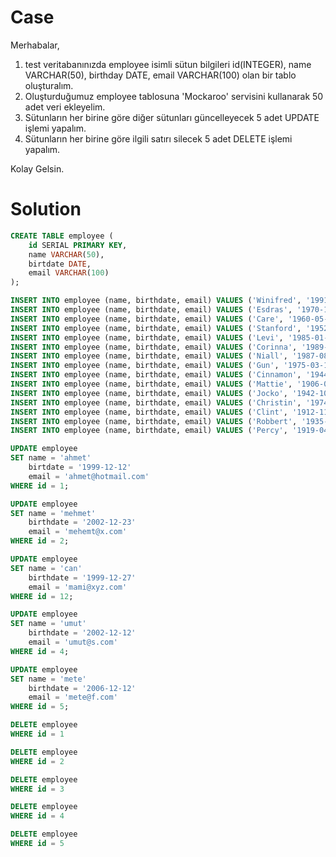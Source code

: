 # Case

Merhabalar,

1. test veritabanınızda employee isimli sütun bilgileri id(INTEGER), name VARCHAR(50), birthday DATE, email VARCHAR(100) olan bir tablo oluşturalım.
2. Oluşturduğumuz employee tablosuna 'Mockaroo' servisini kullanarak 50 adet veri ekleyelim.
3. Sütunların her birine göre diğer sütunları güncelleyecek 5 adet UPDATE işlemi yapalım.
4. Sütunların her birine göre ilgili satırı silecek 5 adet DELETE işlemi yapalım.

Kolay Gelsin.

# Solution

```sql
CREATE TABLE employee (
    id SERIAL PRIMARY KEY,
    name VARCHAR(50),
    birtdate DATE,
    email VARCHAR(100)
);
```

```sql
INSERT INTO employee (name, birthdate, email) VALUES ('Winifred', '1991-07-20', 'wvassar0@washington.edu');
INSERT INTO employee (name, birthdate, email) VALUES ('Esdras', '1970-11-10', 'ebeade1@noaa.gov');
INSERT INTO employee (name, birthdate, email) VALUES ('Care', '1960-05-10', 'ccawsy2@technorati.com');
INSERT INTO employee (name, birthdate, email) VALUES ('Stanford', '1952-10-18', 'svarndell3@biblegateway.com');
INSERT INTO employee (name, birthdate, email) VALUES ('Levi', '1985-01-14', 'lborsi4@forbes.com');
INSERT INTO employee (name, birthdate, email) VALUES ('Corinna', '1989-02-12', 'csouthward5@biglobe.ne.jp');
INSERT INTO employee (name, birthdate, email) VALUES ('Niall', '1987-08-03', 'npervoe6@naver.com');
INSERT INTO employee (name, birthdate, email) VALUES ('Gun', '1975-03-13', 'gmccaughen7@phoca.cz');
INSERT INTO employee (name, birthdate, email) VALUES ('Cinnamon', '1944-05-25', 'cshellum8@state.tx.us');
INSERT INTO employee (name, birthdate, email) VALUES ('Mattie', '1906-04-25', 'marnow9@sina.com.cn');
INSERT INTO employee (name, birthdate, email) VALUES ('Jocko', '1942-10-24', 'jhairyesa@xrea.com');
INSERT INTO employee (name, birthdate, email) VALUES ('Christin', '1974-07-17', 'csmillieb@chron.com');
INSERT INTO employee (name, birthdate, email) VALUES ('Clint', '1912-11-15', 'cletixierc@bluehost.com');
INSERT INTO employee (name, birthdate, email) VALUES ('Robbert', '1935-07-10', 'rchappelld@people.com.cn');
INSERT INTO employee (name, birthdate, email) VALUES ('Percy', '1919-04-05', 'pastlese@4shared.com');

```

```sql
UPDATE employee
SET name = 'ahmet'
    birtdate = '1999-12-12'
    email = 'ahmet@hotmail.com'
WHERE id = 1;

UPDATE employee
SET name = 'mehmet'
    birthdate = '2002-12-23'
    email = 'mehemt@x.com'
WHERE id = 2;

UPDATE employee
SET name = 'can'
    birthdate = '1999-12-27'
    email = 'mami@xyz.com'
WHERE id = 12;

UPDATE employee
SET name = 'umut'
    birthdate = '2002-12-12'
    email = 'umut@s.com'
WHERE id = 4;

UPDATE employee
SET name = 'mete'
    birthdate = '2006-12-12'
    email = 'mete@f.com'
WHERE id = 5;
```

```sql
DELETE employee
WHERE id = 1

DELETE employee
WHERE id = 2

DELETE employee
WHERE id = 3

DELETE employee
WHERE id = 4

DELETE employee
WHERE id = 5
```
